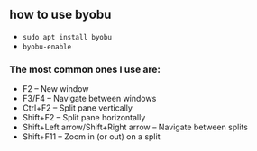 ## how to use byobu
- `sudo apt install byobu`
- `byobu-enable`
### The most common ones I use are:

- F2 – New window
- F3/F4 – Navigate between windows
- Ctrl+F2 – Split pane vertically
- Shift+F2 – Split pane horizontally
- Shift+Left arrow/Shift+Right arrow – Navigate between splits
- Shift+F11 – Zoom in (or out) on a split